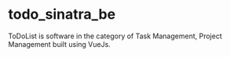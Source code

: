 # todo_sinatra_be
 ToDoList is software in the category of Task Management, Project Management built using VueJs.
